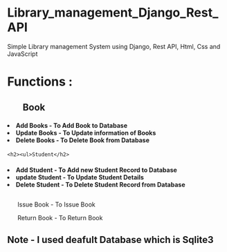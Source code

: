 # Library_management_Django_Rest_API
Simple Library management System  using Django, Rest API, Html, Css and JavaScript

<h1>Functions :</h1>
  <h2><ul>Book </h2>
    
  <h4><li>Add Books - To Add Book to Database </li>
  <li>Update Books - To Update information of Books </li>
    <li>Delete Books - To Delete Book from Database  </li></h4>
    </ul>

    <h2><ul>Student</h2>
      
  <h4><li>Add Student -  To Add new Student Record to Database </li>
  <li>update Student - To Update Student Details </li>
  <li>Delete Student - To Delete Student Record from Database </li></h4>
      </ul>
  <ul><h2></h2>Issue Book - To Issue Book</ul>
  <ul>Return Book - To Return Book </ul><h2>

Note - I used deafult Database which is Sqlite3 

